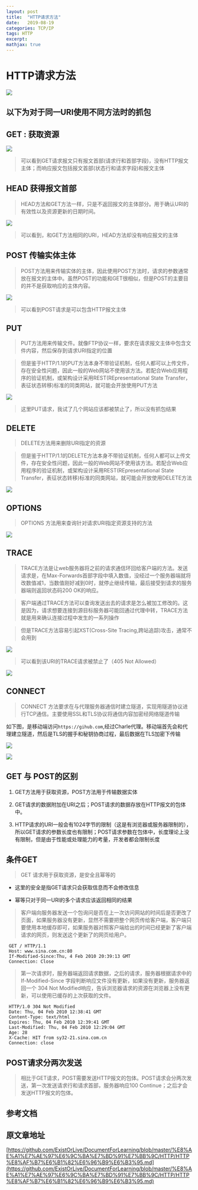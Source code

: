 ```yaml
---
layout: post
title:  "HTTP请求方法"
date:   2019-08-19
categories: TCP/IP
tags: HTTP
excerpt: 
mathjax: true
---
```


# HTTP请求方法

![][1]



## 以下为对于同一URI使用不同方法时的抓包

## GET : 获取资源

 ![][2]

 > 可以看到GET请求报文只有报文首部(请求行和首部字段)，没有HTTP报文主体；而响应报文包括报文首部(状态行和请求字段)和报文主体


## HEAD 获得报文首部

> HEAD方法和GET方法一样，只是不返回报文的主体部分。用于确认URI的有效性以及资源更新的日期时间。

![][3]

> 可以看到，和GET方法相同的URI，HEAD方法却没有响应报文的主体

## POST 传输实体主体

> POST方法用来传输实体的主体，因此使用POST方法时，请求的参数通常放在报文的主体中。虽然POST的功能和GET很相似，但是POST的主要目的并不是获取响应的主体内容。

![][7]

> 可以看到POST请求是可以包含HTTP报文主体

## PUT

> PUT方法用来传输文件。就像FTP协议一样，要求在请求报文主体中包含文件内容，然后保存到请求URI指定的位置

> 但是鉴于HTTP/1.1的PUT方法本身不带验证机制，任何人都可以上传文件，存在安全性问题，因此一般的Web网站不使用该方法。若配合Web应用程序的验证机制，或架构设计采用REST(REpresentational State Transfer，表征状态转移)标准的同类网站，就可能会开放使用PUT方法

![][8]

> 这里PUT请求，我试了几个网站应该都被禁止了，所以没有抓包结果

## DELETE

> DELETE方法用来删除URI指定的资源

> 但是鉴于HTTP/1.1的DELETE方法本身不带验证机制，任何人都可以上传文件，存在安全性问题，因此一般的Web网站不使用该方法。若配合Web应用程序的验证机制，或架构设计采用REST(REpresentational State Transfer，表征状态转移)标准的同类网站，就可能会开放使用DELETE方法

![][9]

## OPTIONS

> OPTIONS 方法用来查询针对请求URI指定资源支持的方法

![][10]

## TRACE

> TRACE方法是让web服务器将之前的请求通信环回给客户端的方法。发送请求是，在Max-Forwards首部字段中填入数值，没经过一个服务器端就将改数值减1，当数值刚好减到0时，就停止继续传输，最后接受到请求的服务器端则返回状态码200 OK的响应。

> 客户端通过TRACE方法可以查询发送出去的请求是怎么被加工修改的。这是因为，请求想要连接到源目标服务器可能回通过代理中转，TRACE方法就是用来确认连接过程中发生的一系列操作

> 但是TRACE方法容易引起XST(Cross-Site Tracing,跨站追踪)攻击，通常不会用到

![][6]

> 可以看到该URI的TRACE请求被禁止了（405 Not Allowed）

![][11]

## CONNECT

> CONNECT 方法要求在与代理服务器通信时建立隧道，实现用隧道协议进行TCP通信。主要使用SSL和TLS协议将通信内容加密经网络隧道传输

如下图，是移动端访问`https://gihub.com`,经过Charle代理。移动端首先会和代理建立隧道，然后是TLS的握手和秘钥协商过程，最后数据在TLS加密下传输

![][4]

![][5]


## GET 与 POST的区别

1. GET方法用于获取资源，POST方法用于传输数据实体

2. GET请求的数据附加在URI之后；POST请求的数据存放在HTTP报文的包体中。
   
3. HTTP请求的URI一般会有1024字节的限制（这是有浏览器或服务器限制的），所以GET请求的参数长度也有限制；POST请求参数在包体中，长度理论上没有限制，但是由于性能或处理能力的考量，开发者都会限制长度


## 条件GET 

> GET 请求用于获取资源，是安全且幂等的

- 这里的安全是指GET请求只会获取信息而不会修改信息

- 幂等只对于同一URI的多个请求应该返回相同的结果

> 客户端向服务器发送一个包询问是否在上一次访问网站的时间后是否更改了页面，如果服务器没有更新，显然不需要把整个网页传给客户端，客户端只要使用本地缓存即可，如果服务器对照客户端给出的时间已经更新了客户端请求的网页，则发送这个更新了的网页给用户。

```
 GET / HTTP/1.1  
 Host: www.sina.com.cn:80  
 If-Modified-Since:Thu, 4 Feb 2010 20:39:13 GMT  
 Connection: Close  
```
> 第一次请求时，服务器端返回请求数据，之后的请求，服务器根据请求中的 If-Modified-Since 字段判断响应文件没有更新，如果没有更新，服务器返回一个 304 Not Modified响应，告诉浏览器请求的资源在浏览器上没有更新，可以使用已缓存的上次获取的文件。


```
 HTTP/1.0 304 Not Modified  
 Date: Thu, 04 Feb 2010 12:38:41 GMT  
 Content-Type: text/html  
 Expires: Thu, 04 Feb 2010 12:39:41 GMT  
 Last-Modified: Thu, 04 Feb 2010 12:29:04 GMT  
 Age: 28  
 X-Cache: HIT from sy32-21.sina.com.cn  
 Connection: close 
```

## POST请求分两次发送

> 相比于GET请求，POST需要发送HTTP报文的包体。POST请求会分两次发送，第一次发送请求行和请求首部，服务器响应100 Continue；之后才会发送HTTP报文的包体。

## 参考文档

## 原文章地址

[https://github.com/ExistOrLive/DocumentForLearning/blob/master/%E8%AE%A1%E7%AE%97%E6%9C%BA%E7%BD%91%E7%BB%9C/HTTP/HTTP%E8%AF%B7%E6%B1%82%E6%96%B9%E6%B3%95.md](https://github.com/ExistOrLive/DocumentForLearning/blob/master/%E8%AE%A1%E7%AE%97%E6%9C%BA%E7%BD%91%E7%BB%9C/HTTP/HTTP%E8%AF%B7%E6%B1%82%E6%96%B9%E6%B3%95.md)







[1]: /public/pageImage/Network/HTTP/HTTPHead/HTTP_Method.png
[2]: /public/pageImage/Network/HTTP/HTTPHead/GET.png
[3]: /public/pageImage/Network/HTTP/HTTPHead/HEAD.png
[4]: /public/pageImage/Network/HTTP/HTTPHead/CONNECT1.png
[5]: /public/pageImage/Network/HTTP/HTTPHead/CONNECT2.png
[6]: /public/pageImage/Network/HTTP/HTTPHead/TRACE.png
[7]: /public/pageImage/Network/HTTP/HTTPHead/POST.png
[8]: /public/pageImage/Network/HTTP/HTTPHead/PUT.png
[9]: /public/pageImage/Network/HTTP/HTTPHead/DELETE.png
[10]: /public/pageImage/Network/HTTP/HTTPHead/OPTIONS.png
[11]: /public/pageImage/Network/HTTP/HTTPHead/TRACE2.png





